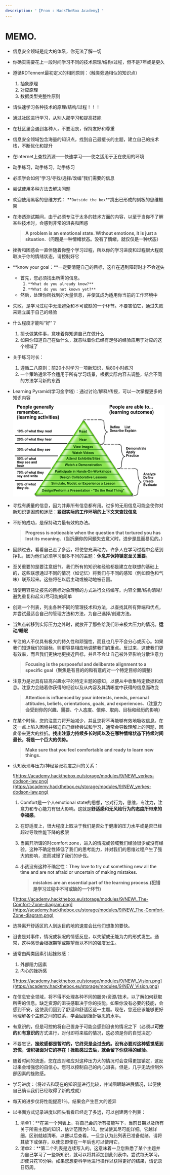 ```yaml
---
description: '【From : HackTheBox Academy】'
---
```


# MEMO.

* 信息安全领域是庞大的体系，你无法了解一切
* 你确实需要花上一段时间学习不同的技术原理/结构/过程，但不是7年或是更久
* 遵循RDTennent最初定义的相同原则：（触类旁通相似的知识点）
  1. 抽象原理
  2. 对应原理
  3. 数据类型完整性原则
* 请快速学习各种技术的原理/结构/过程！！！
* 通过社区进行学习，从别人那学习和提高技能
* 在社区里会遇到各种人，不要沮丧，保持友好和尊重
* 信息安全领域包含海量的知识点，找到自己最擅长的主题，建立自己的技术栈，不断优化和提升
* 在Internet上查找资源——快速学习——使之适用于正在使用的环境
* 动手练习，动手练习，动手练习
* 必须学会如何“学习/寻找/选择/改编”我们需要的信息
* 尝试使用多种方法去解决问题
* 欢迎使用黑客的思维方式： \*\*`Outside the box`\*\*跳出已形成的刻板的思维框架
* 在渗透测试期间，由于必须专注于太多的技术方面的内容，以至于当你不了解某些技术时，会感到非常的沮丧和困惑

  > **A problem is an emotional state. Without emotions, it is just a situation.（问题是一种情绪状态。没有了情绪，就仅仅是一种状态）**

* 挫折和困惑会一直伴随着你整个学习过程，所以你的学习进度和过程很大程度取决于你的情绪状态，请控制好它
* \*\*know your goal：\*\*一定要清楚自己的目标，这样在遇到障碍时才不会迷失
  * 首先，您必须找出所需的信息。
    1. `**What do you already know?**`
    2. `**What do you not known yet?**`
  * 然后，处理你所找到的大量信息，并使其成为适用你当前的工作环境中
* 失败，是学习过程中无法避免和不可或缺的一个环节。不要害怕它，通过失败来建立属于自己的经验
* 什么程度才能叫“好”？
  1. 擅长做某件事，意味着你知道自己在做什么
  2. 如果你知道自己在做什么，就意味着你已经有足够的经验应用于对应的这个领域了
* 关于练习时长：
  1. 遵循二八原则：前20小时学习一项新知识，后80小时练习
  2. 一个策略通常不会适用于所有学习场景，根据实际内容去调整，结合不同的方法学习新的东西
* Learning Pyramid\(学习金字塔\)：通过讨论/解释/传授，可以一次掌握更多的知识内容

    ![](.gitbook/assets/1.png) 

* 寻找有质量的信息，因为并非所有信息都有用。过多的无用信息可能会使你对新知识更困惑和迷茫：**紧跟实际的工作环境的上下文来查找信息**
* 不断的成功，是保持动力最有效的办法。

  > **Progress is noticeable when the question that tortured you has lost its meaning.（当折磨你的问题失去意义时，进步是显而易见的。）**

* 回顾过去，看看自己走了多远，将使您充满动力。许多人在学习过程中会感到挣扎，因为他们必须学习很多不同的主题：**休息并保持镇定至关重要**。
* 至关重要的是要注意细节。我们所有的知识和经验都是建立在联想的基础上的，这些联想通过不同的情况（如记忆）将我们与不同的感知（例如颜色和气味）联系起来。这些将在以后主动或被动地被召回。
* 请使用容易让报告的目标对象理解的方式进行文档编写。内容全面/结构清晰/避免重复和起义/尽可能的简单
* 创建一个列表，列出各种不同的管理技术和方法，以查找其所有弊端和优点，并尝试最适合自己的管理方法和方法，为自己选择/创建方法。
* 当焦点转移到实际压力之外时，就放开了那些给我们带来极大压力的情况。**运动/睡眠**
* 专注的人不仅具有极大的持久性和顽强性，而且也几乎不会分心或灰心。如果我们知道我们的目标，则更容易相应地调整我们的重点。反过来，这使我们更有效率，而且我们更快地更接近目标，并且不会让自己被外界影响分散注意力

  > **Focusing is the purposeful and deliberate alignment to a specific goal（聚焦是有目的的和有意的对一个特定目标的调整）**

* 注意力是对具有较高兴趣水平的特定主题的感知，以便从中收集特定数据和信息。注意力会随着你获得的经验以及从内容及其清晰度中获得的信息而改变

  > **Attention is influenced by your interests, needs, personal attitudes, beliefs, orientations, goals, and experiences.（注意力会受到你的兴趣、需要、个人态度、信仰、取向、目标和经历的影响）**

* 在某个时候，您的注意力将开始减少，并且您将不再能够有效地吸收信息。在这一点上陷入困境并强迫自己继续尝试和学习，通常会导致理解上的问题，因此带来更大的挫折。**找出注意力持续多长时间以及在哪种情绪状态下持续时间最长，将是一个巨大的优势。**

  > **Make sure that you feel comfortable and ready to learn new things.**

* 认知表现与压力/神经紧张程度之间的关系：

  ![https://academy.hackthebox.eu/storage/modules/9/NEW\_yerkes-dodson-law.png](https://academy.hackthebox.eu/storage/modules/9/NEW_yerkes-dodson-law.png)

  1. Comfort是一个人emotional state的思想，它对行为，思维，专注力，注意力和专心能力有很大影响。这就是**舒适感和无风险行为的态度所带来的幸福感**。
  2. 在舒适度上，很大程度上取决于我们是否处于健康的压力水平或是否已经超过导致性能下降的极限
  3. 当离开所谓的时comfort zone，进入的情况或领域我们经验很少或没有经验。这种不确定性降低了我们的思考能力，并对我们的思维过程产生了强大的影响，进而减慢了我们的步伐。
  4. 小孩没有这种不确定性：They love to try out something new all the time and are not afraid or uncertain of making mistakes.

     > **mistakes are an essential part of the learning process.\(犯错是学习过程中不可或缺的一个环节\)**

  ![https://academy.hackthebox.eu/storage/modules/9/NEW\_The-Comfort-Zone-diagram.png](https://academy.hackthebox.eu/storage/modules/9/NEW_The-Comfort-Zone-diagram.png)

* 选择离开舒适区的人到达目的地的速度会比他们想象的要快。
* 沮丧是对事件，情况或状况的情感反应，以失望或无能为力的形式发生。通常，这种感觉会根据期望或期望而以不同的强度发生。
* 通常由两类因素引起挫败感：

  1. 外部阻力因素
  2. 内心的挫折感

  ![https://academy.hackthebox.eu/storage/modules/9/NEW\_Vision.png](https://academy.hackthebox.eu/storage/modules/9/NEW_Vision.png)

* 在信息安全领域，将不得不处理各种不同的服务/资源/技术，以了解如何获取所需的信息。缺乏资源的沮丧感取决于你的技能。如果你没有必要的技能，会感到不安，这使我们回到了舒适和舒适区这一主题。现在，您还应该能够更好地理解各个主题之间的联系，学会回到挫折容忍的水平。
* 有意识的，但是可控的将自己置身于可能会感到沮丧的情况之下（必须以**可控的**和**有意识的**方式进行，对付即将来临的情况，这必须是你的自觉决定）
* 不要忘记，**挫败感都是暂时的，它终究是会过去的。没有必要对这种感觉感到恐慌，请积极面对它的存在！挫败感过去后，就会留下你获得的经验。**
* 随着时间的流逝，您在应对和应对这种压力大的情况时会变得更加镇定，这反过来会增强您的自信心。您可以控制自己的内心沮丧。但是，几乎无法控制外部因素的挫败感。
* 学习进度：（将过去和现在的知识量进行比较，并试图跟踪进展情况，以便使自己确认我们已经取得了新的成就）
* 每天的进步仅将性能提高1％，结果会产生巨大的差异
* 以书面方式记录进度以回头看看已经走了多远，可以创建两个列表：
  1. 清单1：\*\*在第一个列表上，将自己会的所有技能写下，当前日期以及所有关于所需主题的知识，估计范围为1-10。尝试使其尽可能详细。它越详细，区别就越清晰，以便以后查看。一旦您认为此列表已准备就绪，请将其放下或保存，以使您即使在一年后也可以使用它。
  2. 清单2：\*\*第二个列表是连续写入的。这意味着一旦您熟悉了某个主题并为自己学习了一些新知识，就可以将其添加到此列表中。尝试每天学习，即使只花10分钟。如果您想更科学地进行操作以获得更好的结果，请记录日历周。

